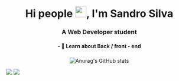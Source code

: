 <h1 align="center">Hi people <img src="https://raw.githubusercontent.com/kaueMarques/kaueMarques/master/hi.gif" width="30px">, I'm Sandro Silva</h1>
<h3 align="center">A Web Developer student</h3>

<h4 align="center">- 
 💬 Learn about Back / front - end 
</h4>

###

<span align="center">
 
![Anurag's GitHub stats](https://github-readme-stats.vercel.app/api?username=silvasandro&theme=radical&show_icons=true) 


 <img src="  https://img.shields.io/badge/CSS-239120?&style=for-the-badge&logo=css3&logoColor=white " />
  <img src="  https://img.shields.io/badge/JavaScript-323330?style=for-the-badge&logo=javascript&logoColor=F7DF1E" />

 
 
 
<!-- 
 [<img src="https://img.shields.io/badge/linkedin-%230077B5.svg?&style=for-the-badge&logo=linkedin&logoColor=white" />](https://www.linkedin.com/in/eusanjr/)
 <img src="https://img.shields.io/badge/HTML5-E34F26?style=for-the-badge&logo=html5&logoColor=white" />
 <img src="https://img.shields.io/badge/CSS3-1572B6?style=for-the-badge&logo=css3&logoColor=white" />
 <img src="https://img.shields.io/badge/JavaScript-F7DF1E?style=for-the-badge&logo=javascript&logoColor=black" />
 <img src="https://img.shields.io/badge/TypeScript-007ACC?style=for-the-badge&logo=typescript&logoColor=white" />
 <img src="https://img.shields.io/badge/Node.js-339933?style=for-the-badge&logo=nodedotjs&logoColor=white" />
 <img src="https://img.shields.io/badge/Yarn-2C8EBB?style=for-the-badge&logo=yarn&logoColor=white" />
 <img src="https://img.shields.io/badge/Sass-CC6699?style=for-the-badge&logo=sass&logoColor=white" />
 <img src="https://img.shields.io/badge/React-20232A?style=for-the-badge&logo=react&logoColor=61DAFB" />
 <img src="https://img.shields.io/badge/Bootstrap-563D7C?style=for-the-badge&logo=bootstrap&logoColor=white" />
 <img src="https://img.shields.io/badge/next.js-000000?style=for-the-badge&logo=nextdotjs&logoColor=white" />
 <img src="https://img.shields.io/badge/firebase-ffca28?style=for-the-badge&logo=firebase&logoColor=black" />
 <img src="https://img.shields.io/badge/Git-F05032?style=for-the-badge&logo=git&logoColor=white" /> -->
 

 
</span>

